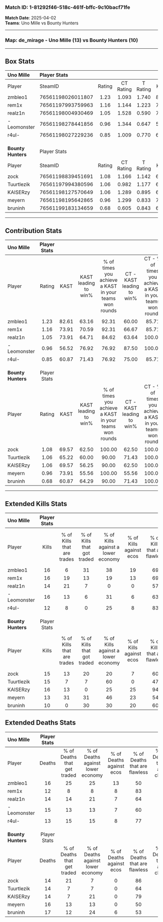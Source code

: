 ### Match ID: 1-81292f46-518c-461f-bffc-9c10bacf71fe  
**Match Date**: 2025-04-02  
**Teams**: Uno Mille vs Bounty Hunters  

---  

### **Map**: de_mirage - Uno Mille (13) vs Bounty Hunters (10)  
---  

## Box Stats  

| **Uno Mille**      | Player Stats      |        |           |          |       |      |       |         |        |      |     |
| :- | :- | :-: | :-: | :-: | :-: | :-: | :-: | :-: | :-: | :-: | :-: |
| Player             | SteamID           | Rating | CT Rating | T Rating | KAST  | ADR  | Kills | Assists | Deaths | K/D  | HS% |
| zmbleo1            | 76561198026011807 |  1.23  |   1.093   |  1.740   | 82.61 | 93.5 |  16   |    9    |   16   | 1.00 | 56  |
| rem1x              | 76561197993759963 |  1.16  |   1.144   |  1.223   | 73.91 | 70.6 |  16   |    2    |   12   | 1.33 | 31  |
| realz1n            | 76561198004930469 |  1.05  |   1.528   |  0.590   | 73.91 | 71.4 |  14   |    5    |   14   | 1.00 | 64  |
| -Leomonster        | 76561198278441856 |  0.96  |   1.344   |  0.647   | 56.52 | 69.7 |  16   |    3    |   15   | 1.07 | 43  |
| r4ul-              | 76561198027229236 |  0.85  |   1.009   |  0.770   | 60.87 | 56.3 |  12   |    3    |   13   | 0.92 | 66  |
|                    |                   |        |           |          |       |      |       |         |        |      |     |
|                    |                   |        |           |          |       |      |       |         |        |      |     |
|                    |                   |        |           |          |       |      |       |         |        |      |     |
| **Bounty Hunters** | Player Stats      |        |           |          |       |      |       |         |        |      |     |
| Player             | SteamID           | Rating | CT Rating | T Rating | KAST  | ADR  | Kills | Assists | Deaths | K/D  | HS% |
| zock               | 76561198839451691 |  1.08  |   1.166   |  1.142   | 69.57 | 81.6 |  15   |    3    |   14   | 1.07 | 80  |
| Tuurtlezik         | 76561197994380596 |  1.06  |   0.982   |  1.177   | 65.22 | 81.9 |  15   |    5    |   14   | 1.07 | 40  |
| KAISERzy           | 76561198127570649 |  1.06  |   1.289   |  0.895   | 69.57 | 61.5 |  16   |    4    |   14   | 1.14 | 25  |
| meyern             | 76561198195642865 |  0.96  |   1.299   |  0.833   | 73.91 | 67.0 |  13   |    7    |   16   | 0.81 | 46  |
| bruninh            | 76561199183134659 |  0.68  |   0.605   |  0.843   | 60.87 | 52.8 |  10   |    6    |   17   | 0.59 | 40  |
---  

## Contribution Stats  

| **Uno Mille**      | Player Stats |       |                      |                                                        |                           |                                                             |                          |                                                            |
| :- | :-: | :-: | :-: | :-: | :-: | :-: | :-: | :-: |
| Player             |    Rating    | KAST  | KAST leading to win% | % of times you achieve a KAST in your teams won rounds | CT - KAST leading to win% | CT - % of times you achieve a KAST in your teams won rounds | T - KAST leading to win% | T - % of times you achieve a KAST in your teams won rounds |
| zmbleo1            |     1.23     | 82.61 |        63.16         |                         92.31                          |           60.00           |                            85.71                            |          66.67           |                           100.00                           |
| rem1x              |     1.16     | 73.91 |        70.59         |                         92.31                          |           66.67           |                            85.71                            |          75.00           |                           100.00                           |
| realz1n            |     1.05     | 73.91 |        64.71         |                         84.62                          |           63.64           |                           100.00                            |          66.67           |                           66.67                            |
| -Leomonster        |     0.96     | 56.52 |        76.92         |                         76.92                          |           87.50           |                           100.00                            |          60.00           |                           50.00                            |
| r4ul-              |     0.85     | 60.87 |        71.43         |                         76.92                          |           75.00           |                            85.71                            |          66.67           |                           66.67                            |
|                    |              |       |                      |                                                        |                           |                                                             |                          |                                                            |
|                    |              |       |                      |                                                        |                           |                                                             |                          |                                                            |
|                    |              |       |                      |                                                        |                           |                                                             |                          |                                                            |
| **Bounty Hunters** | Player Stats |       |                      |                                                        |                           |                                                             |                          |                                                            |
| Player             |    Rating    | KAST  | KAST leading to win% | % of times you achieve a KAST in your teams won rounds | CT - KAST leading to win% | CT - % of times you achieve a KAST in your teams won rounds | T - KAST leading to win% | T - % of times you achieve a KAST in your teams won rounds |
| zock               |     1.08     | 69.57 |        62.50         |                         100.00                         |           62.50           |                           100.00                            |          62.50           |                           100.00                           |
| Tuurtlezik         |     1.06     | 65.22 |        60.00         |                         90.00                          |           71.43           |                           100.00                            |          50.00           |                           80.00                            |
| KAISERzy           |     1.06     | 69.57 |        56.25         |                         90.00                          |           62.50           |                           100.00                            |          50.00           |                           80.00                            |
| meyern             |     0.96     | 73.91 |        55.56         |                         100.00                         |           55.56           |                           100.00                            |          55.56           |                           100.00                           |
| bruninh            |     0.68     | 60.87 |        64.29         |                         90.00                          |           71.43           |                           100.00                            |          57.14           |                           80.00                            |
---  

## Extended Kills Stats  

| **Uno Mille**      | Player Stats |                            |                            |                                    |                         |                              |                                 |                                       |                    |           |
| :- | :-: | :-: | :-: | :-: | :-: | :-: | :-: | :-: | :-: | :-: |
| Player             |    Kills     | % of Kills that are trades | % of Kills that got traded | % of Kills against a lower economy | % of Kills against ecos | % of Kills that are flawless | % of Kills that are close duels | % of Kills that are assisted by flash | Pistol Round Kills | AWP Kills |
| zmbleo1            |      16      |             6              |             31             |                 38                 |           19            |              69              |                0                |                   0                   |         4          |     2     |
| rem1x              |      16      |             19             |             13             |                 19                 |           13            |              69              |                6                |                   6                   |         3          |     9     |
| realz1n            |      14      |             21             |             7              |                 0                  |            0            |              57              |                0                |                   7                   |         3          |     0     |
| -Leomonster        |      16      |             13             |             6              |                 31                 |            6            |              63              |                6                |                   0                   |         1          |     0     |
| r4ul-              |      12      |             8              |             0              |                 25                 |            8            |              83              |               17                |                   0                   |         0          |     0     |
|                    |              |                            |                            |                                    |                         |                              |                                 |                                       |                    |           |
|                    |              |                            |                            |                                    |                         |                              |                                 |                                       |                    |           |
|                    |              |                            |                            |                                    |                         |                              |                                 |                                       |                    |           |
| **Bounty Hunters** | Player Stats |                            |                            |                                    |                         |                              |                                 |                                       |                    |           |
| Player             |    Kills     | % of Kills that are trades | % of Kills that got traded | % of Kills against a lower economy | % of Kills against ecos | % of Kills that are flawless | % of Kills that are close duels | % of Kills that are assisted by flash | Pistol Round Kills | AWP Kills |
| zock               |      15      |             13             |             20             |                 20                 |            7            |              60              |               20                |                  13                   |         1          |     0     |
| Tuurtlezik         |      15      |             7              |             7              |                 60                 |            0            |              47              |                7                |                  13                   |         0          |     0     |
| KAISERzy           |      16      |             13             |             0              |                 25                 |           25            |              94              |                0                |                   0                   |         4          |     7     |
| meyern             |      13      |             31             |             31             |                 46                 |           23            |              54              |                8                |                   0                   |         0          |     0     |
| bruninh            |      10      |             0              |             30             |                 30                 |           20            |              60              |                0                |                   0                   |         1          |     0     |
## Extended Deaths Stats  

| **Uno Mille**      | Player Stats |                             |                                   |                          |                               |                            |                           |               |
| :- | :-: | :-: | :-: | :-: | :-: | :-: | :-: | :-: |
| Player             |    Deaths    | % of Deaths that get traded | % of Deaths against lower economy | % of Deaths against ecos | % of Deaths that are flawless | % of Deaths that are close | % of Deaths while blinded | Deaths to AWP |
| zmbleo1            |      16      |             25              |                25                 |            13            |              50               |             19             |             0             |       1       |
| rem1x              |      12      |              8              |                 8                 |            8             |              83               |             8              |             0             |       1       |
| realz1n            |      14      |             14              |                21                 |            7             |              64               |             0              |             7             |       2       |
| -Leomonster        |      15      |             13              |                13                 |            7             |              60               |             0              |             7             |       2       |
| r4ul-              |      13      |             15              |                15                 |            8             |              77               |             8              |            15             |       1       |
|                    |              |                             |                                   |                          |                               |                            |                           |               |
|                    |              |                             |                                   |                          |                               |                            |                           |               |
|                    |              |                             |                                   |                          |                               |                            |                           |               |
| **Bounty Hunters** | Player Stats |                             |                                   |                          |                               |                            |                           |               |
| Player             |    Deaths    | % of Deaths that get traded | % of Deaths against lower economy | % of Deaths against ecos | % of Deaths that are flawless | % of Deaths that are close | % of Deaths while blinded | Deaths to AWP |
| zock               |      14      |             21              |                 7                 |            0             |              86               |             7              |             0             |       2       |
| Tuurtlezik         |      14      |              7              |                 7                 |            0             |              64               |             0              |             0             |       0       |
| KAISERzy           |      14      |              7              |                21                 |            0             |              79               |             0              |            14             |       3       |
| meyern             |      16      |             13              |                13                 |            0             |              50               |             13             |             0             |       2       |
| bruninh            |      17      |             12              |                24                 |            6             |              53               |             6              |             0             |       4       |

